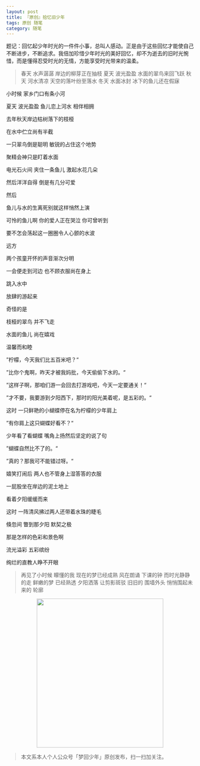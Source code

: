 ```yaml
---
layout: post
title: 『原创』拾忆旧少年
tags: 原创 随笔
category: 随笔
---
```


题记：回忆起少年时光的一件件小事，总叫人感动。正是由于这些回忆才能使自己不断进步，不断追求。我倍加珍惜少年时光的美好回忆，却不为逝去的旧时光惋惜，而是懂得忍受时光的无情，方能享受时光带来的温柔。

> 春天 水声潺潺 岸边的柳芽正在抽枝
> 夏天 波光盈盈 水面的翠鸟来回飞跃
> 秋天 河水清凉 天空的落叶纷至落水
> 冬天 水面冰封 冰下的鱼儿还在假寐

小时候 家乡门口有条小河

夏天 波光盈盈 鱼儿恋上河水 相伴相拥

去年秋天岸边枯树落下的枝桠

在水中伫立尚有半截

一只翠鸟倒是聪明 敏锐的占住这个地势

聚精会神只是盯着水面

电光石火间 夹住一条鱼儿 激起水花几朵

然后洋洋自得 倒是有几分可爱

然后

鱼儿与水的生离死别就这样悄然上演

可怜的鱼儿啊 你的爱人正在哭泣 你可曾听到

要不怎会荡起这一圈圈令人心颤的水波

远方

两个孩童开怀的声音渐次分明

一会便走到河边 也不顾衣服尚在身上

跳入水中

放肆的游起来

奇怪的是

枝桠的翠鸟 并不飞走

水面的鱼儿 尚在嬉戏

温馨而和睦

”柠檬，今天我们比五百米吧？“

”比你个鬼啊，昨天才被我妈批，今天偷偷下水的。“

”这样子啊，那咱们游一会回去打游戏吧，今天一定要通关！“

”才不要，我要游到夕阳西下，那时的阳光美着呢，是五彩的。“

这时 一只鲜艳的小蝴蝶停在名为柠檬的少年肩上

”有你肩上这只蝴蝶好看不？“

少年看了看蝴蝶 嘴角上扬然后坚定的说了句

”蝴蝶自然比不了的。“

”真的？那我可不能错过呀。“

嬉笑打闹后 两人也不管身上湿答答的衣服

一屁股坐在岸边的泥土地上

看着夕阳缓缓而来

这时 一阵清风拂过两人还带着水珠的睫毛

倏忽间 瞥到那夕阳 默契之极

那是怎样的色彩和景色啊

流光溢彩 五彩缤纷

绚烂的直教人睁不开眼

> 再见了小时候 矇懂的我 现在的梦已经成熟
> 风在朗诵 下课的钟 而时光静静的走
> 鲜嫩的梦 已经熟透
> 夕阳洒落 让剪影斑驳
> 旧旧的 围墙外头 悄悄围起未来的 轮廓

<div align="center">
<img src="https://chucheng92.github.io/assets/img/qrcode.png" width="340" height="400" />
</div>

> 本文系本人个人公众号「梦回少年」原创发布，扫一扫加关注。